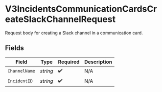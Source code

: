 # V3IncidentsCommunicationCardsCreateSlackChannelRequest

Request body for creating a Slack channel in a communication card.


## Fields

| Field              | Type               | Required           | Description        |
| ------------------ | ------------------ | ------------------ | ------------------ |
| `ChannelName`      | *string*           | :heavy_check_mark: | N/A                |
| `IncidentID`       | *string*           | :heavy_check_mark: | N/A                |